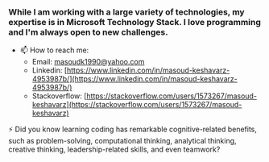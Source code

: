 ### While I am working with a large variety of technologies, my expertise is in Microsoft Technology Stack. I love programming and I'm always open to new challenges.

* 📫 How to reach me:
  * Email: [masoudk1990@yahoo.com](mailto:masoudk1990@yahoo.com)
  * Linkedin: [https://www.linkedin.com/in/masoud-keshavarz-4953987b/](https://www.linkedin.com/in/masoud-keshavarz-4953987b/)
  * Stackoverflow: [https://stackoverflow.com/users/1573267/masoud-keshavarz](https://stackoverflow.com/users/1573267/masoud-keshavarz)

⚡ Did you know learning coding has remarkable cognitive-related benefits, such as problem-solving, computational thinking, analytical thinking, creative thinking, leadership-related skills, and even teamwork?

<!--
**masoudk1990/masoudk1990** is a ✨ _special_ ✨ repository because its `README.md` (this file) appears on your GitHub profile.

Here are some ideas to get you started:

- 🔭 I’m currently working on ...
- 🌱 I’m currently learning ...
- 👯 I’m looking to collaborate on ...
- 🤔 I’m looking for help with ...
- 💬 Ask me about ...
- 📫 How to reach me: ...
- 😄 Pronouns: ...
- ⚡ Fun fact: ...
-->
